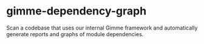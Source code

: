 gimme-dependency-graph
======================

Scan a codebase that uses our internal Gimme framework and automatically generate reports and graphs of module dependencies.
